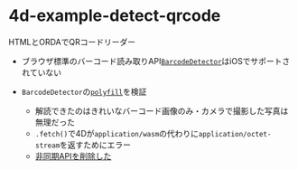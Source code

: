 # 4d-example-detect-qrcode
HTMLとORDAでQRコードリーダー

* ブラウザ標準のバーコード読み取りAPI[`BarcodeDetector`](https://caniuse.com/?search=BarcodeDetector%20API)はiOSでサポートされていない

* `BarcodeDetector`の[`polyfill`](https://github.com/undecaf/barcode-detector-polyfill)を検証
  * 解読できたのはきれいなバーコード画像のみ・カメラで撮影した写真は無理だった
  *  `.fetch()`で4Dが`application/wasm`の代わりに`application/octet-stream`を返すためにエラー
  *  [非同期APIを削除した](https://github.com/miyako/4d-example-detect-qrcode/blob/main/detect-qrcode/WebFolder/js/zbar-wasm.js)

